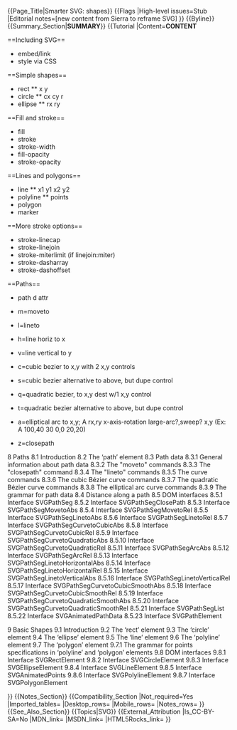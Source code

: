 {{Page_Title|Smarter SVG: shapes}}
{{Flags
|High-level issues=Stub
|Editorial notes=[new content from Sierra to reframe SVG]
}}
{{Byline}}
{{Summary_Section|__SUMMARY__}}
{{Tutorial
|Content=__CONTENT__

==Including SVG==

* embed/link
* style via CSS

==Simple shapes==

* rect
** x y
* circle
** cx cy r
* ellipse
** rx ry

==Fill and stroke==

* fill
* stroke
* stroke-width
* fill-opacity
* stroke-opacity

==Lines and polygons==

* line
** x1 y1 x2 y2
* polyline
** points
* polygon
* marker

==More stroke options==

* stroke-linecap
* stroke-linejoin
* stroke-miterlimit (if linejoin:miter)
* stroke-dasharray
* stroke-dashoffset

==Paths==

* path d attr
* m=moveto
* l=lineto
* h=line horiz to x
* v=line vertical to y
* c=cubic bezier to x,y with 2 x,y controls
* s=cubic bezier alternative to above, but dupe control
* q=quadratic bezier, to x,y dest w/1 x,y control
* t=quadratic bezier alternative to above, but dupe control
* a=elliptical arc to x,y; A rx,ry x-axis-rotation large-arc?,sweep? x,y (Ex: A 100,40 30 0,0 20,20)

* z=closepath

 8 Paths
    8.1 Introduction
    8.2 The ‘path’ element
    8.3 Path data
        8.3.1 General information about path data
        8.3.2 The "moveto" commands
        8.3.3 The "closepath" command
        8.3.4 The "lineto" commands
        8.3.5 The curve commands
        8.3.6 The cubic Bézier curve commands
        8.3.7 The quadratic Bézier curve commands
        8.3.8 The elliptical arc curve commands
        8.3.9 The grammar for path data
    8.4 Distance along a path
    8.5 DOM interfaces
        8.5.1 Interface SVGPathSeg
        8.5.2 Interface SVGPathSegClosePath
        8.5.3 Interface SVGPathSegMovetoAbs
        8.5.4 Interface SVGPathSegMovetoRel
        8.5.5 Interface SVGPathSegLinetoAbs
        8.5.6 Interface SVGPathSegLinetoRel
        8.5.7 Interface SVGPathSegCurvetoCubicAbs
        8.5.8 Interface SVGPathSegCurvetoCubicRel
        8.5.9 Interface SVGPathSegCurvetoQuadraticAbs
        8.5.10 Interface SVGPathSegCurvetoQuadraticRel
        8.5.11 Interface SVGPathSegArcAbs
        8.5.12 Interface SVGPathSegArcRel
        8.5.13 Interface SVGPathSegLinetoHorizontalAbs
        8.5.14 Interface SVGPathSegLinetoHorizontalRel
        8.5.15 Interface SVGPathSegLinetoVerticalAbs
        8.5.16 Interface SVGPathSegLinetoVerticalRel
        8.5.17 Interface SVGPathSegCurvetoCubicSmoothAbs
        8.5.18 Interface SVGPathSegCurvetoCubicSmoothRel
        8.5.19 Interface SVGPathSegCurvetoQuadraticSmoothAbs
        8.5.20 Interface SVGPathSegCurvetoQuadraticSmoothRel
        8.5.21 Interface SVGPathSegList
        8.5.22 Interface SVGAnimatedPathData
        8.5.23 Interface SVGPathElement

 9 Basic Shapes
    9.1 Introduction
    9.2 The ‘rect’ element
    9.3 The ‘circle’ element
    9.4 The ‘ellipse’ element
    9.5 The ‘line’ element
    9.6 The ‘polyline’ element
    9.7 The ‘polygon’ element
        9.7.1 The grammar for points specifications in ‘polyline’ and ‘polygon’ elements
    9.8 DOM interfaces
        9.8.1 Interface SVGRectElement
        9.8.2 Interface SVGCircleElement
        9.8.3 Interface SVGEllipseElement
        9.8.4 Interface SVGLineElement
        9.8.5 Interface SVGAnimatedPoints
        9.8.6 Interface SVGPolylineElement
        9.8.7 Interface SVGPolygonElement

}}
{{Notes_Section}}
{{Compatibility_Section
|Not_required=Yes
|Imported_tables=
|Desktop_rows=
|Mobile_rows=
|Notes_rows=
}}
{{See_Also_Section}}
{{Topics|SVG}}
{{External_Attribution
|Is_CC-BY-SA=No
|MDN_link=
|MSDN_link=
|HTML5Rocks_link=
}}